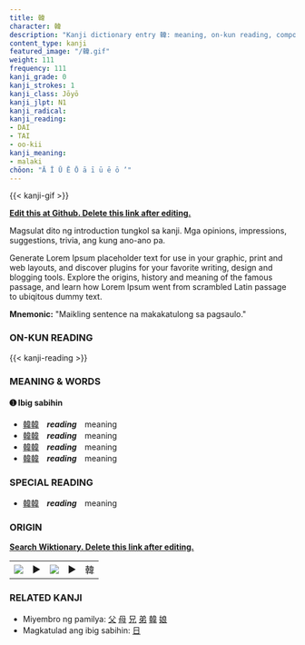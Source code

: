 ```yaml
---
title: 韓
character: 韓
description: "Kanji dictionary entry 韓: meaning, on-kun reading, compounds, origin, related kanji"
content_type: kanji
featured_image: "/韓.gif"
weight: 111
frequency: 111
kanji_grade: 0
kanji_strokes: 1
kanji_class: Jōyō
kanji_jlpt: N1
kanji_radical: 
kanji_reading: 
- DAI
- TAI
- oo-kii
kanji_meaning:
- malaki
chōon: "Ā Ī Ū Ē Ō ā ī ū ē ō ’"
---
```

[//]: # (Don't edit the line below. Kanji animated GIF code is automatically generated.)
{{< kanji-gif >}}

[//]: # (Edit below this line.)

**[Edit this at Github. Delete this link after editing.](https://github.com/tim0g/tim/tree/main/content/kanji/韓/index.md)**

Magsulat dito ng introduction tungkol sa kanji. Mga opinions, impressions, suggestions, trivia, ang kung ano-ano pa.

Generate Lorem Ipsum placeholder text for use in your graphic, print and web layouts, and discover plugins for your favorite writing, design and blogging tools. Explore the origins, history and meaning of the famous passage, and learn how Lorem Ipsum went from scrambled Latin passage to ubiqitous dummy text.
 
**Mnemonic:** "Maikling sentence na makakatulong sa pagsaulo."

### ON-KUN READING

[//]: # (Don't edit the line below. ON-KUN READING code is automatically generated.)
{{< kanji-reading >}}

### MEANING & WORDS

#### ➊ **Ibig sabihin**
  - [韓](../韓)[韓](../韓)　***reading***　meaning
  - [韓](../韓)[韓](../韓)　***reading***　meaning
  - [韓](../韓)[韓](../韓)　***reading***　meaning
  - [韓](../韓)[韓](../韓)　***reading***　meaning

### SPECIAL READING
  - [韓](../韓)[韓](../韓)　***reading***　meaning

### ORIGIN

**[Search Wiktionary. Delete this link after editing.](https://wiktionary.org/wiki/韓)**
<table class="kanji-table"><tr><td>
<img src="60px-韓-bronze.svg.png">
</td><td>▶</td><td>
<img src="60px-韓-oracle.svg.png">
</td><td>▶</td>
<td class="kanji-origin">韓</td>
</tr></table>

### RELATED KANJI
- Miyembro ng pamilya: [父](../父) [母](../母) [兄](../兄) [弟](../弟) [韓](../韓) [娘](../娘)
- Magkatulad ang ibig sabihin: [日](../日)
